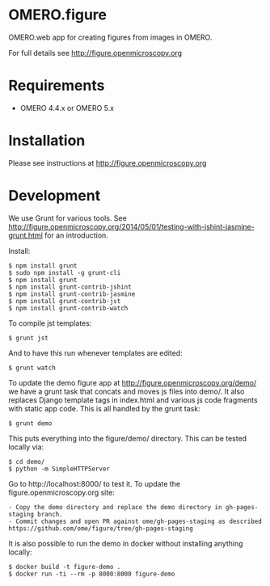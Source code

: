 OMERO.figure
============

OMERO.web app for creating figures from images in OMERO.

For full details see http://figure.openmicroscopy.org


Requirements
============

* OMERO 4.4.x or OMERO 5.x

Installation
============

Please see instructions at http://figure.openmicroscopy.org


Development
===========

We use Grunt for various tools.
See http://figure.openmicroscopy.org/2014/05/01/testing-with-jshint-jasmine-grunt.html
for an introduction.

Install:

    $ npm install grunt
    $ sudo npm install -g grunt-cli
    $ npm install grunt
    $ npm install grunt-contrib-jshint
    $ npm install grunt-contrib-jasmine
    $ npm install grunt-contrib-jst
    $ npm install grunt-contrib-watch


To compile jst templates:

	$ grunt jst

And to have this run whenever templates are edited:

	$ grunt watch

To update the demo figure app at http://figure.openmicroscopy.org/demo/
we have a grunt task that concats and moves js files into demo/.
It also replaces Django template tags in index.html and various js code
fragments with static app code. This is all handled by the grunt task:

    $ grunt demo

This puts everything into the figure/demo/ directory.
This can be tested locally via:

    $ cd demo/
    $ python -m SimpleHTTPServer

Go to http://localhost:8000/ to test it.
To update the figure.openmicroscopy.org site:

    - Copy the demo directory and replace the demo directory in gh-pages-staging branch.
    - Commit changes and open PR against ome/gh-pages-staging as described https://github.com/ome/figure/tree/gh-pages-staging

It is also possible to run the demo in docker without installing anything locally:

    $ docker build -t figure-demo .
    $ docker run -ti --rm -p 8000:8000 figure-demo
